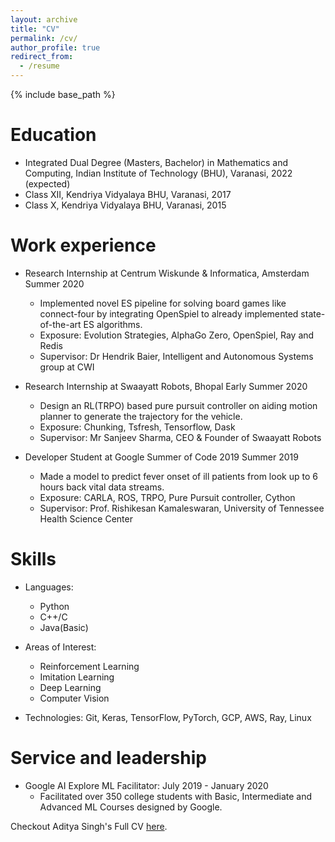 ```yaml
---
layout: archive
title: "CV"
permalink: /cv/
author_profile: true
redirect_from:
  - /resume
---
```


{% include base_path %}

Education
======
* Integrated Dual Degree (Masters, Bachelor) in Mathematics and Computing, Indian Institute of Technology (BHU), Varanasi, 2022 (expected)
* Class XII, Kendriya Vidyalaya BHU, Varanasi, 2017
* Class X, Kendriya Vidyalaya BHU, Varanasi, 2015


Work experience
======
* Research Internship at Centrum Wiskunde & Informatica, Amsterdam	Summer 2020
  * Implemented novel ES pipeline for solving board games like connect-four by integrating OpenSpiel to already implemented state-of-the-art ES algorithms.
  * Exposure: Evolution Strategies, AlphaGo Zero, OpenSpiel, Ray and Redis
  * Supervisor: Dr Hendrik Baier, Intelligent and Autonomous Systems group at CWI

* Research Internship at Swaayatt Robots, Bhopal				Early Summer 2020
  * Design an RL(TRPO) based pure pursuit controller on aiding motion planner to generate the trajectory for the vehicle.
  * Exposure: Chunking, Tsfresh, Tensorflow, Dask
  * Supervisor: Mr Sanjeev Sharma, CEO & Founder of Swaayatt Robots
  

* Developer Student at Google Summer of Code 2019			 Summer 2019
  * Made a model to predict fever onset of ill patients from look up to 6 hours back vital data streams.
  * Exposure: CARLA, ROS, TRPO, Pure Pursuit controller, Cython
  * Supervisor: Prof. Rishikesan Kamaleswaran, University of Tennessee Health Science Center
  

Skills
======
* Languages:
  * Python
  * C++/C
  * Java(Basic)

* Areas of Interest:
  * Reinforcement Learning
  * Imitation Learning
  * Deep Learning
  * Computer Vision

* Technologies: Git, Keras, TensorFlow, PyTorch, GCP, AWS, Ray, Linux
  

Service and leadership
======
* Google AI Explore ML Facilitator:      July 2019 - January 2020
  * Facilitated over 350 college students with Basic, Intermediate and Advanced ML Courses designed by Google.


Checkout Aditya Singh's Full CV [here](https://drive.google.com/file/d/1WHduES1uQS3EhTjgMQm8iC2KYwtLF1G5/view?usp=sharing).
